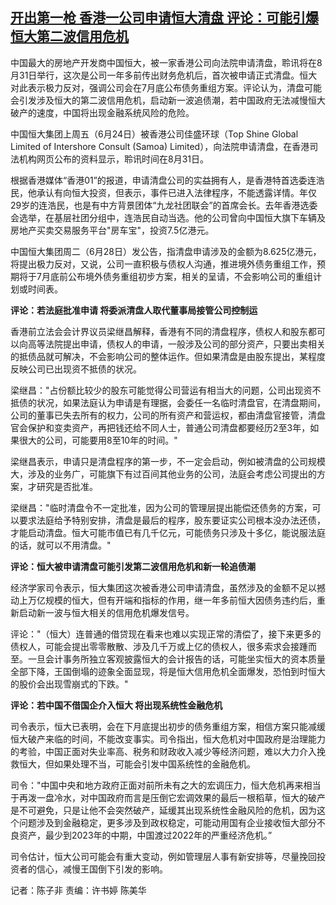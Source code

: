 <!--1656411019000-->
[开出第一枪 香港一公司申请恒大清盘 评论：可能引爆恒大第二波信用危机](https://www.rfa.org/mandarin/yataibaodao/jingmao/ec-06282022061003.html)
------

<p class="p1">中国最大的房地产开发商中国恒大，被一家香港公司向法院申请清盘，聆讯将在<span class="s1">8</span>月<span class="s1">31</span>日举行，这次是公司一年多前传出财务危机后，首次被申请正式清盘。恒大对此表示极力反对，强调公司会在<span class="s1">7</span>月底公布债务重组方案。评论认为，清盘可能会引发涉及恒大的第二波信用危机，启动新一波追债潮，若中国政府无法减慢恒大破产的速度，中国将出现金融系统风险的危险。</p><p class="p3"><span class="s2">中国恒大集团上周五（</span>6<span class="s2">月</span>24<span class="s2">日）被香港公司佳盛环球（</span>Top Shine Global Limited of Intershore Consult (Samoa) Limited<span class="s2">），向法院申请清盘，在香港司法机构网页公布的资料显示，聆讯时间在</span>8<span class="s2">月</span>31<span class="s2">日。</span></p><p class="p1">根据香港媒体“香港<span class="s1">01</span>”的报道，申请清盘公司的实益拥有人，是香港特首选委连浩民，他承认有向恒大投资，但表示，事件已进入法律程序，不能透露详情。年仅<span class="s1">29</span>岁的连浩民，也是有中方背景团体<span class="s1">“</span>九龙社团联会<span class="s1">”</span>的首席会长。去年香港选委会选举，在基层社团分组中，连浩民自动当选。他的公司曾向中国恒大旗下车辆及房地产买卖交易服务平台<span class="s1">"</span>房车宝<span class="s1">"</span>，投资<span class="s1">7.5</span>亿港元。</p><p class="p1">中国恒大集团周二（<span class="s1">6</span>月<span class="s1">28</span>日）发公告，指清盘申请涉及的金额为<span class="s1">8.625</span>亿港元，将提出极力反对，又说，公司一直积极与债权人沟通，推进境外债务重组工作，预期将于<span class="s1">7</span>月底前公布境外债务重组初步方案，相关的呈请，不会影响公司的重组计划或时间表。</p><p class="p1"><strong>评论：若法庭批准申请<span class="s1"> </span>将委派清盘人取代董事局接管公司控制运</strong></p><p class="p1">香港前立法会会计界议员梁继昌解释，香港有不同的清盘程序，债权人和股东都可以向高等法院提出申请，债权人的申请，一般涉及公司的部分资产，只要出卖相关的抵债品就可解决，不会影响公司的整体运作。但如果清盘是由股东提出，某程度反映公司已出现资不抵债的状况。</p><p class="p1">梁继昌：<span class="s1">"</span>占份额比较少的股东可能觉得公司营运有相当大的问题，公司出现资不抵债的状况，如果法庭认为申请是有理据，会委任一名临时清盘官，在清盘期间，公司的董事已失去所有的权力，公司的所有资产和营运权，都由清盘官接管，清盘官会保护和变卖资产，再把钱还给不同人士，普通公司清盘都要经历<span class="s1">2</span>至<span class="s1">3</span>年，如果很大的公司，可能要用<span class="s1">8</span>至<span class="s1">10</span>年的时间。<span class="s1">"</span></p><p class="p1">梁继昌表示，申请只是清盘程序的第一步，不一定会启动，例如被清盘的公司规模大，涉及的业务广，可能旗下有过百间其他业务的公司，法庭会考<span class="s3">虑</span>公司提出的方案，才研究是否批准。</p><p class="p1">梁继昌：<span class="s1">"</span>临时清盘令不一定批准，因为公司的管理层提出能偿还债务的方案，可以要求法庭给予特别安排，清盘是最后的程序，股东要证实公司根本没办法还债，才能启动清盘。恒大可能市值已有几千亿元，可能债务只涉及十多亿，能说服法庭的话，就可以不用清盘。<span class="s1">"</span></p><p class="p1"><strong>评论：恒大被申请清盘可能引发第二波信用危机和新一轮追债潮</strong></p><p class="p1">经济学家司令表示，恒大集团这次被香港公司申请清盘，虽然涉及的金额不足以撼动上万亿规模的恒大，但有开端和指标的作用，继一年多前恒大因债务违约后，重新启动新一波与恒大相关的信用危机爆发信号。</p><p class="p1">评论：<span class="s1">"</span>（恒大）连普通的借贷现在看来也难以实现正常的清偿了，接下来更多的债权人，可能会提出零零散散、涉及几千万或上亿的债权人，很多索求会接踵而至。一旦会计事务所独立客观披露恒大的会计报告的话，可能坐实恒大的资本质量全部下降，王国倒塌的迹象全面显现，将是恒大信用危机全面爆发，恐怕到时恒大的股价会出现雪崩式的下跌。<span class="s1">"</span></p><p class="p1"><strong>评论：若中国不借国企介入恒大<span class="s1"> </span>将出现系统性金融危机</strong></p><p class="p1">司令表示，恒大已表明，会在下月底提出初步的债务重组方案，相信方案只能减缓恒大破产来临的时间，不能改变事实。司令指出，恒大危机对中国政府是治理能力的考验，中国正面对失业率高、税务和财政收入减少等经济问题，难以大力介入挽救恒大，但如果处理不当，可能会引发中国系统性的金融危机。</p><p class="p1">司令：<span class="s1">"</span>中国中央和地方政府正面对前所未有之大的宏调压力，恒大危机再来相当于再泼一盘冷水，对中国政府而言是压倒它宏调效果的最后一根稻草，恒大的破产是不可避免，只是让他不会突然破产，延缓其出现系统性金融风险的危机，因为这个问题涉及到金融<span class="s3">稳</span>定，更多涉及到政权<span class="s3">稳</span>定，可能动用国有企业接收恒大部分不良资产，最少到<span class="s1">2023</span>年的中期，中国渡过<span class="s1">2022</span>年的严重经济危机。<span class="s1">”</span></p><p class="p1">司令估计，恒大公司可能会有重大变动，例如管理层人事有新安排等，尽量挽回投资者的信心，减慢王国倒下引发的影响。</p><p class="p1">记者：陈子非<span class="s1"> </span>责编：许书婷<span class="s1"> </span>陈美华</p>
